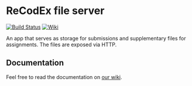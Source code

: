 # ReCodEx file server
[![Build 
Status](https://img.shields.io/travis/ReCodEx/fileserver/master.svg?label=Build%20status)](https://travis-ci.org/ReCodEx/fileserver)
[![Wiki](https://img.shields.io/badge/docs-wiki-orange.svg)](https://github.com/ReCodEx/wiki/wiki)

An app that serves as storage for submissions and supplementary files for 
assignments. The files are exposed via HTTP.

## Documentation

Feel free to read the documentation on [our wiki](https://github.com/ReCodEx/wiki/wiki/Fileserver).
